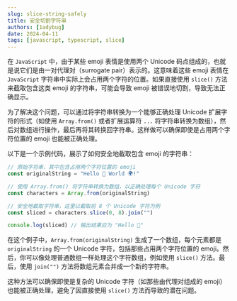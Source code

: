 ```yaml
---
slug: slice-string-safely
title: 安全切割字符串
authors: [1adybug]
date: 2024-04-11
tags: [javascript, typescript, slice]
---
```


在 `JavaScript` 中，由于某些 emoji 表情是使用两个 Unicode 码点组成的，也就是说它们是由一对代理对（surrogate pair）表示的。这意味着这些 emoji 表情在 `JavaScript` 字符串中实际上会占用两个字符的位置。如果直接使用 `slice()` 方法来截取包含这类 emoji 的字符串，可能会导致 emoji 被错误地切割，导致无法正确显示。

为了解决这个问题，可以通过将字符串转换为一个能够正确处理 Unicode 扩展字符的形式（如使用 `Array.from()` 或者扩展运算符 `...` 将字符串转换为数组），然后对数组进行操作，最后再将其转换回字符串。这样做可以确保即使是占用两个字符位置的 emoji 也能被正确处理。

以下是一个示例代码，展示了如何安全地截取包含 emoji 的字符串：

```typescript
// 原始字符串，其中包含占用两个字符位置的 emoji
const originalString = "Hello 👋 World 🌍!"

// 使用 Array.from() 将字符串转换为数组，以正确处理每个 Unicode 字符
const characters = Array.from(originalString)

// 安全地截取字符串，这里以截取前 8 个 Unicode 字符为例
const sliced = characters.slice(0, 8).join("")

console.log(sliced) // 输出结果应为 "Hello 👋"
```

在这个例子中，`Array.from(originalString)` 生成了一个数组，每个元素都是 `originalString` 的一个 Unicode 字符，包括那些占用两个字符位置的 emoji。然后，你可以像处理普通数组一样处理这个字符数组，例如使用 `slice()` 方法。最后，使用 `join("")` 方法将数组元素合并成一个新的字符串。

这种方法可以确保即使是复杂的 Unicode 字符（如那些由代理对组成的 emoji）也能被正确处理，避免了因直接使用 `slice()` 方法而导致的潜在问题。
